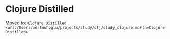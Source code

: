 
# Clojure Distilled

Moved to: `Clojure Distilled <url:/Users/mertnuhoglu/projects/study/clj/study_clojure.md#tn=Clojure Distilled>`
